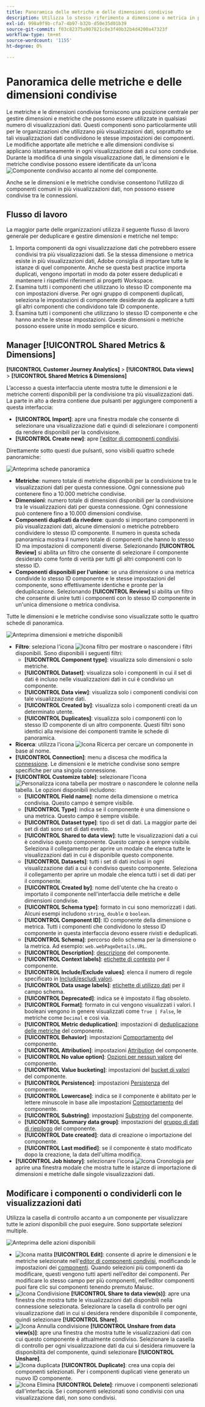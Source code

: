 ```yaml
---
title: Panoramica delle metriche e delle dimensioni condivise
description: Utilizza lo stesso riferimento a dimensione o metrica in più visualizzazioni dati.
exl-id: 998a9f9b-cfa7-4b97-b32b-d50e35d01b39
source-git-commit: f03c82375a907821c8e3f40b32b4d4200a47323f
workflow-type: tm+mt
source-wordcount: '1155'
ht-degree: 0%

---
```


# Panoramica delle metriche e delle dimensioni condivise

Le metriche e le dimensioni condivise forniscono una posizione centrale per gestire dimensioni e metriche che possono essere utilizzate in qualsiasi numero di visualizzazioni dati. Questi componenti sono particolarmente utili per le organizzazioni che utilizzano più visualizzazioni dati, soprattutto se tali visualizzazioni dati condividono le stesse impostazioni dei componenti. Le modifiche apportate alle metriche e alle dimensioni condivise si applicano istantaneamente in ogni visualizzazione dati a cui sono condivise. Durante la modifica di una singola visualizzazione dati, le dimensioni e le metriche condivise possono essere identificate da un&#39;icona ![Componente condiviso](/help/assets/icons/CCLibrary.svg) accanto al nome del componente.

Anche se le dimensioni e le metriche condivise consentono l’utilizzo di componenti comuni in più visualizzazioni dati, non possono essere condivise tra le connessioni.

## Flusso di lavoro

La maggior parte delle organizzazioni utilizza il seguente flusso di lavoro generale per deduplicare e gestire dimensioni e metriche nel tempo:

1. Importa componenti da ogni visualizzazione dati che potrebbero essere condivisi tra più visualizzazioni dati. Se la stessa dimensione o metrica esiste in più visualizzazioni dati, Adobe consiglia di importare tutte le istanze di quel componente. Anche se questa best practice importa duplicati, vengono importati in modo da poter essere deduplicati e mantenere i rispettivi riferimenti ai progetti Workspace.
1. Esamina tutti i componenti che utilizzano lo stesso ID componente ma con impostazioni diverse. Per ogni gruppo di componenti duplicati, seleziona le impostazioni di componente desiderate da applicare a tutti gli altri componenti che condividono tale ID componente.
1. Esamina tutti i componenti che utilizzano lo stesso ID componente e che hanno anche le stesse impostazioni. Queste dimensioni o metriche possono essere unite in modo semplice e sicuro.

## Manager [!UICONTROL Shared Metrics & Dimensions]

**[!UICONTROL Customer Journey Analytics]** > **[!UICONTROL Data views]** > **[!UICONTROL Shared Metrics & Dimensions]**

L’accesso a questa interfaccia utente mostra tutte le dimensioni e le metriche correnti disponibili per la condivisione tra più visualizzazioni dati. La parte in alto a destra contiene due pulsanti per aggiungere componenti a questa interfaccia:

* **[!UICONTROL Import]**: apre una finestra modale che consente di selezionare una visualizzazione dati e quindi di selezionare i componenti da rendere disponibili per la condivisione.
* **[!UICONTROL Create new]**: apre [l&#39;editor di componenti condivisi](shared-component-editor.md).

Direttamente sotto questi due pulsanti, sono visibili quattro schede panoramiche:

![Anteprima schede panoramica](assets/overview-cards.png)

* **Metriche**: numero totale di metriche disponibili per la condivisione tra le visualizzazioni dati per questa connessione. Ogni connessione può contenere fino a 10.000 metriche condivise.
* **Dimensioni**: numero totale di dimensioni disponibili per la condivisione tra le visualizzazioni dati per questa connessione. Ogni connessione può contenere fino a 10.000 dimensioni condivise.
* **Componenti duplicati da rivedere**: quando si importano componenti in più visualizzazioni dati, alcune dimensioni o metriche potrebbero condividere lo stesso ID componente. Il numero in questa scheda panoramica mostra il numero totale di componenti che hanno lo stesso ID ma impostazioni di componenti diverse. Selezionando **[!UICONTROL Review]** si abilita un filtro che consente di selezionare il componente desiderato come fonte di verità per tutti gli altri componenti con lo stesso ID.
* **Componenti disponibili per l&#39;unione**: se una dimensione o una metrica condivide lo stesso ID componente e le stesse impostazioni del componente, sono effettivamente identiche e pronte per la deduplicazione. Selezionando **[!UICONTROL Review]** si abilita un filtro che consente di unire tutti i componenti con lo stesso ID componente in un&#39;unica dimensione o metrica condivisa.

Tutte le dimensioni e le metriche condivise sono visualizzate sotto le quattro schede di panoramica.

![Anteprima dimensioni e metriche disponibili](assets/shared-metrics-dimensions.png)

* **Filtro**: seleziona l&#39;icona ![Icona filtro](../../assets/icons/Filter.svg) per mostrare o nascondere i filtri disponibili. Sono disponibili i seguenti filtri:
   * **[!UICONTROL Component type]**: visualizza solo dimensioni o solo metriche.
   * **[!UICONTROL Dataset]**: visualizza solo i componenti in cui il set di dati è incluso nelle visualizzazioni dati in cui è condiviso un componente.
   * **[!UICONTROL Data view]**: visualizza solo i componenti condivisi con tale visualizzazione dati.
   * **[!UICONTROL Created by]**: visualizza solo i componenti creati da un determinato utente.
   * **[!UICONTROL Duplicates]**: visualizza solo i componenti con lo stesso ID componente di un altro componente. Questi filtri sono identici alla revisione dei componenti tramite le schede di panoramica.
* **Ricerca**: utilizza l&#39;icona ![Icona Ricerca](../../assets/icons/Search.svg) per cercare un componente in base al nome.
* **[!UICONTROL Connection]**: menu a discesa che modifica la [connessione](/help/connections/overview.md). Le dimensioni e le metriche condivise sono sempre specifiche per una singola connessione.
* **[!UICONTROL Customize table]**: selezionare l&#39;icona ![Personalizza icona tabella](/help/assets/icons/ColumnSetting.svg) per mostrare o nascondere le colonne nella tabella. Le opzioni disponibili includono:
   * **[!UICONTROL Field name]**: nome della dimensione o metrica condivisa. Questo campo è sempre visibile.
   * **[!UICONTROL Type]**: indica se il componente è una dimensione o una metrica. Questo campo è sempre visibile.
   * **[!UICONTROL Dataset type]**: tipo di set di dati. La maggior parte dei set di dati sono set di dati evento.
   * **[!UICONTROL Shared to data view]**: tutte le visualizzazioni dati a cui è condiviso questo componente. Questo campo è sempre visibile. Seleziona il collegamento per aprire un modale che elenca tutte le visualizzazioni dati in cui è disponibile questo componente.
   * **[!UICONTROL Datasets]**: tutti i set di dati inclusi in ogni visualizzazione dati a cui è condiviso questo componente. Seleziona il collegamento per aprire un modale che elenca tutti i set di dati per il componente.
   * **[!UICONTROL Created by]**: nome dell&#39;utente che ha creato o importato il componente nell&#39;interfaccia delle metriche e delle dimensioni condivise.
   * **[!UICONTROL Schema type]**: formato in cui sono memorizzati i dati. Alcuni esempi includono `string`, `double` o `boolean`.
   * **[!UICONTROL Component ID]**: ID componente della dimensione o metrica. Tutti i componenti che condividono lo stesso ID componente in questa interfaccia devono essere rivisti e deduplicati.
   * **[!UICONTROL Schema]**: percorso dello schema per la dimensione o la metrica. Ad esempio: `web.webPageDetails.URL`.
   * **[!UICONTROL Description]**: [descrizione](/help/data-views/component-settings/overview.md) del componente.
   * **[!UICONTROL Context labels]**: [etichette di contesto](/help/data-views/component-settings/overview.md) per il componente.
   * **[!UICONTROL Include/Exclude values]**: elenca il numero di regole specificato in [Includi/escludi valori](/help/data-views/component-settings/include-exclude-values.md).
   * **[!UICONTROL Data usage labels]**: [etichette di utilizzo dati](https://experienceleague.adobe.com/it/docs/experience-platform/data-governance/labels/overview) per il campo schema.
   * **[!UICONTROL Deprecated]**: indica se è impostato il flag obsoleto.
   * **[!UICONTROL Format]**: formato in cui vengono visualizzati i valori. I booleani vengono in genere visualizzati come `True | False`, le metriche come `Decimal` e così via.
   * **[!UICONTROL Metric deduplication]**: impostazioni di [deduplicazione delle metriche](/help/data-views/component-settings/metric-deduplication.md) del componente.
   * **[!UICONTROL Behavior]**: impostazioni [Comportamento](/help/data-views/component-settings/behavior.md) del componente.
   * **[!UICONTROL Attribution]**: impostazioni [Attribution](/help/data-views/component-settings/attribution.md) del componente.
   * **[!UICONTROL No value option]**: [Opzioni per nessun valore](/help/data-views/component-settings/no-value-options.md) del componente.
   * **[!UICONTROL Value bucketing]**: impostazioni del [bucket di valori](/help/data-views/component-settings/value-bucketing.md) del componente.
   * **[!UICONTROL Persistence]**: impostazioni [Persistenza](/help/data-views/component-settings/persistence.md) del componente.
   * **[!UICONTROL Lowercase]**: indica se il componente è abilitato per le lettere minuscole in base alle impostazioni [Comportamento](/help/data-views/component-settings/behavior.md) del componente.
   * **[!UICONTROL Substring]**: impostazioni [Substring](/help/data-views/component-settings/substring.md) del componente.
   * **[!UICONTROL Summary data group]**: impostazioni del [gruppo di dati di riepilogo](/help/data-views/component-settings/summary-data-group.md) del componente.
   * **[!UICONTROL Date created]**: data di creazione o importazione del componente.
   * **[!UICONTROL Last modified]**: se il componente è stato modificato dopo la creazione, la data dell&#39;ultima modifica.
* **[!UICONTROL Job history]**: selezionare l&#39;icona ![Icona Cronologia](/help/assets/icons/History.svg) per aprire una finestra modale che mostra tutte le istanze di importazione di dimensioni e metriche dalle singole visualizzazioni dati.

## Modificare i componenti o condividerli con le visualizzazioni dati

Utilizza la casella di controllo accanto a un componente per visualizzare tutte le azioni disponibili che puoi eseguire. Sono supportate selezioni multiple.

![Anteprima delle azioni disponibili](assets/smd-actions.png)

* ![Icona matita](/help/assets/icons/Edit.svg) **[!UICONTROL Edit]**: consente di aprire le dimensioni e le metriche selezionate nell&#39;[editor di componenti condivisi](shared-component-editor.md), modificando le impostazioni dei [componenti](/help/data-views/component-settings/overview.md). Quando selezioni più componenti da modificare, questi vengono tutti aperti nell’editor dei componenti. Per modificare lo stesso campo per più componenti, nell’editor componenti puoi fare clic sui componenti tenendo premuto Maiusc.
* ![Icona Condivisione](/help/assets/icons/ShareAlt.svg) **[!UICONTROL Share to data view(s)]**: apre una finestra che mostra tutte le visualizzazioni dati disponibili nella connessione selezionata. Selezionare la casella di controllo per ogni visualizzazione dati in cui si desidera rendere disponibile il componente, quindi selezionare **[!UICONTROL Share]**.
* ![Icona Annulla condivisione](/help/assets/icons/SaveTo.svg) **[!UICONTROL Unshare from data view(s)]**: apre una finestra che mostra tutte le visualizzazioni dati con cui questo componente è attualmente condiviso. Selezionare la casella di controllo per ogni visualizzazione dati da cui si desidera rimuovere la disponibilità del componente, quindi selezionare **[!UICONTROL Unshare]**.
* ![Icona duplicata](/help/assets/icons/Copy.svg) **[!UICONTROL Duplicate]**: crea una copia dei componenti selezionati. Per i componenti duplicati viene generato un nuovo ID componente.
* ![Icona Elimina](/help/assets/icons/Delete.svg) **[!UICONTROL Delete]**: rimuove i componenti selezionati dall&#39;interfaccia. Se i componenti selezionati sono condivisi con una visualizzazione dati, non sono condivisi.

